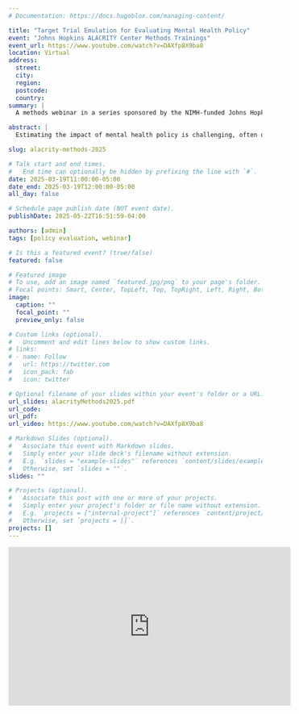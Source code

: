 ```yaml
---
# Documentation: https://docs.hugoblox.com/managing-content/

title: "Target Trial Emulation for Evaluating Mental Health Policy"
event: "Johns Hopkins ALACRITY Center Methods Trainings"
event_url: https://www.youtube.com/watch?v=DAXfp8X9ba8
location: Virtual
address:
  street:
  city:
  region:
  postcode:
  country:
summary: |
  A methods webinar in a series sponsored by the NIMH-funded Johns Hopkins ALACRITY Center for Health and Longevity in Mental Illness, aiming to highlight advanced quantitative methods and mixed methods to help answer important questions in mental health services research. 

abstract: |
  Estimating the impact of mental health policy is challenging, often due to small sample sizes and high heterogeneity across different policy implementations. Target trial emulation, an approach to designing rigorous nonexperimental studies by “emulating” key features of a clinical trial, can help. Most commonly used outside of policy contexts, this approach is also valuable for policy evaluation as policies typically are not randomly assigned. In this webinar, I introduce the policy trial emulation framework and discuss how it can be used to assess the effect of a health policy on clinical or population health outcomes.

slug: alacrity-methods-2025

# Talk start and end times.
#   End time can optionally be hidden by prefixing the line with `#`.
date: 2025-03-19T11:00:00-05:00
date_end: 2025-03-19T12:00:00-05:00
all_day: false

# Schedule page publish date (NOT event date).
publishDate: 2025-05-22T16:51:59-04:00

authors: [admin]
tags: [policy evaluation, webinar]

# Is this a featured event? (true/false)
featured: false

# Featured image
# To use, add an image named `featured.jpg/png` to your page's folder. 
# Focal points: Smart, Center, TopLeft, Top, TopRight, Left, Right, BottomLeft, Bottom, BottomRight.
image:
  caption: ""
  focal_point: ""
  preview_only: false

# Custom links (optional).
#   Uncomment and edit lines below to show custom links.
# links:
# - name: Follow
#   url: https://twitter.com
#   icon_pack: fab
#   icon: twitter

# Optional filename of your slides within your event's folder or a URL.
url_slides: alacrityMethods2025.pdf
url_code:
url_pdf:
url_video: https://www.youtube.com/watch?v=DAXfp8X9ba8

# Markdown Slides (optional).
#   Associate this event with Markdown slides.
#   Simply enter your slide deck's filename without extension.
#   E.g. `slides = "example-slides"` references `content/slides/example-slides.md`.
#   Otherwise, set `slides = ""`.
slides: ""

# Projects (optional).
#   Associate this post with one or more of your projects.
#   Simply enter your project's folder or file name without extension.
#   E.g. `projects = ["internal-project"]` references `content/project/deep-learning/index.md`.
#   Otherwise, set `projects = []`.
projects: []
---
```


<div style="text-align:center;"><iframe width="560" height="315" src="https://www.youtube.com/embed/DAXfp8X9ba8?si=yeFpVryiyGJYjKNV" title="YouTube video player" frameborder="0" allow="accelerometer; autoplay; clipboard-write; encrypted-media; gyroscope; picture-in-picture; web-share" referrerpolicy="strict-origin-when-cross-origin" allowfullscreen></iframe></div>